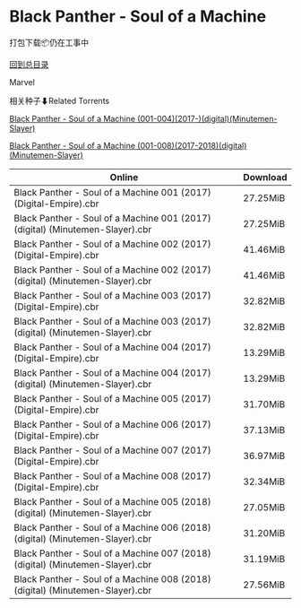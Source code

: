 # Black Panther - Soul of a Machine

打包下载📦仍在工事中

[回到总目录](/Catalogs.md)

Marvel





相关种子⬇Related Torrents

[Black Panther - Soul of a Machine (001-004)(2017-)(digital)(Minutemen-Slayer)](https://github.com/alicewish/markdown/blob/master/torrent/Black-Panther---Soul-of-a-Machine--001-004--2017---digital--Minutemen-Slayer.md)

[Black Panther - Soul of a Machine (001-008)(2017-2018)(digital)(Minutemen-Slayer)](https://github.com/alicewish/markdown/blob/master/torrent/Black-Panther---Soul-of-a-Machine--001-008--2017-2018--digital--Minutemen-Slayer.md)

Online | Download
--- | ---
Black Panther - Soul of a Machine 001 (2017) (Digital-Empire).cbr | 27.25MiB
Black Panther - Soul of a Machine 001 (2017) (digital) (Minutemen-Slayer).cbr | 27.25MiB
Black Panther - Soul of a Machine 002 (2017) (Digital-Empire).cbr | 41.46MiB
Black Panther - Soul of a Machine 002 (2017) (digital) (Minutemen-Slayer).cbr | 41.46MiB
Black Panther - Soul of a Machine 003 (2017) (Digital-Empire).cbr | 32.82MiB
Black Panther - Soul of a Machine 003 (2017) (digital) (Minutemen-Slayer).cbr | 32.82MiB
Black Panther - Soul of a Machine 004 (2017) (Digital-Empire).cbr | 13.29MiB
Black Panther - Soul of a Machine 004 (2017) (digital) (Minutemen-Slayer).cbr | 13.29MiB
Black Panther - Soul of a Machine 005 (2017) (Digital-Empire).cbr | 31.70MiB
Black Panther - Soul of a Machine 006 (2017) (Digital-Empire).cbr | 37.13MiB
Black Panther - Soul of a Machine 007 (2017) (Digital-Empire).cbr | 36.97MiB
Black Panther - Soul of a Machine 008 (2017) (Digital-Empire).cbr | 32.34MiB
Black Panther - Soul of a Machine 005 (2018) (digital) (Minutemen-Slayer).cbr | 27.05MiB
Black Panther - Soul of a Machine 006 (2018) (digital) (Minutemen-Slayer).cbr | 31.20MiB
Black Panther - Soul of a Machine 007 (2018) (digital) (Minutemen-Slayer).cbr | 31.19MiB
Black Panther - Soul of a Machine 008 (2018) (digital) (Minutemen-Slayer).cbr | 27.56MiB